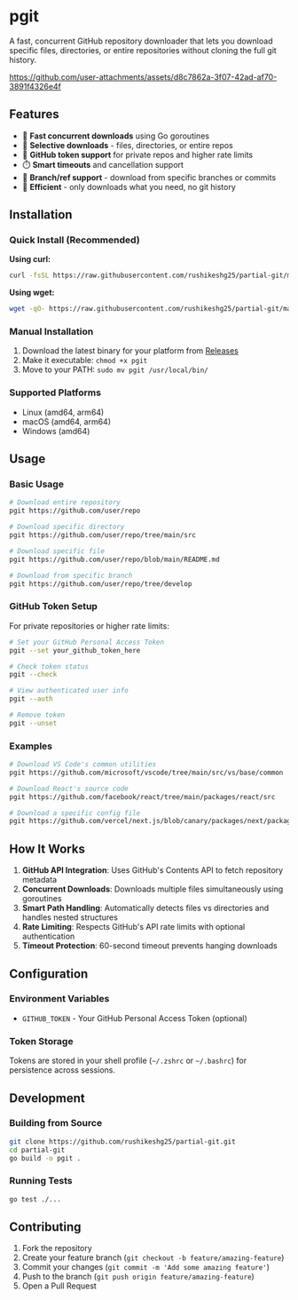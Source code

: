 # pgit

A fast, concurrent GitHub repository downloader that lets you download specific files, directories, or entire repositories without cloning the full git history.


https://github.com/user-attachments/assets/d8c7862a-3f07-42ad-af70-3891f4326e4f


## Features

- 🚀 **Fast concurrent downloads** using Go goroutines
- 📁 **Selective downloads** - files, directories, or entire repos
- 🔐 **GitHub token support** for private repos and higher rate limits
- ⏱️ **Smart timeouts** and cancellation support
- 🌳 **Branch/ref support** - download from specific branches or commits
- 💾 **Efficient** - only downloads what you need, no git history

## Installation

### Quick Install (Recommended)

**Using curl:**

```bash
curl -fsSL https://raw.githubusercontent.com/rushikeshg25/partial-git/main/scripts/install.sh | bash
```

**Using wget:**

```bash
wget -qO- https://raw.githubusercontent.com/rushikeshg25/partial-git/main/scripts/install.sh | bash
```

### Manual Installation

1. Download the latest binary for your platform from [Releases](https://github.com/rushikeshg25/partial-git/releases)
2. Make it executable: `chmod +x pgit`
3. Move to your PATH: `sudo mv pgit /usr/local/bin/`

### Supported Platforms

- Linux (amd64, arm64)
- macOS (amd64, arm64)
- Windows (amd64)

## Usage

### Basic Usage

```bash
# Download entire repository
pgit https://github.com/user/repo

# Download specific directory
pgit https://github.com/user/repo/tree/main/src

# Download specific file
pgit https://github.com/user/repo/blob/main/README.md

# Download from specific branch
pgit https://github.com/user/repo/tree/develop
```

### GitHub Token Setup

For private repositories or higher rate limits:

```bash
# Set your GitHub Personal Access Token
pgit --set your_github_token_here

# Check token status
pgit --check

# View authenticated user info
pgit --auth

# Remove token
pgit --unset
```

### Examples

```bash
# Download VS Code's common utilities
pgit https://github.com/microsoft/vscode/tree/main/src/vs/base/common

# Download React's source code
pgit https://github.com/facebook/react/tree/main/packages/react/src

# Download a specific config file
pgit https://github.com/vercel/next.js/blob/canary/packages/next/package.json
```

## How It Works

1. **GitHub API Integration**: Uses GitHub's Contents API to fetch repository metadata
2. **Concurrent Downloads**: Downloads multiple files simultaneously using goroutines
3. **Smart Path Handling**: Automatically detects files vs directories and handles nested structures
4. **Rate Limiting**: Respects GitHub's API rate limits with optional authentication
5. **Timeout Protection**: 60-second timeout prevents hanging downloads

## Configuration

### Environment Variables

- `GITHUB_TOKEN` - Your GitHub Personal Access Token (optional)

### Token Storage

Tokens are stored in your shell profile (`~/.zshrc` or `~/.bashrc`) for persistence across sessions.

## Development

### Building from Source

```bash
git clone https://github.com/rushikeshg25/partial-git.git
cd partial-git
go build -o pgit .
```

### Running Tests

```bash
go test ./...
```

## Contributing

1. Fork the repository
2. Create your feature branch (`git checkout -b feature/amazing-feature`)
3. Commit your changes (`git commit -m 'Add some amazing feature'`)
4. Push to the branch (`git push origin feature/amazing-feature`)
5. Open a Pull Request
